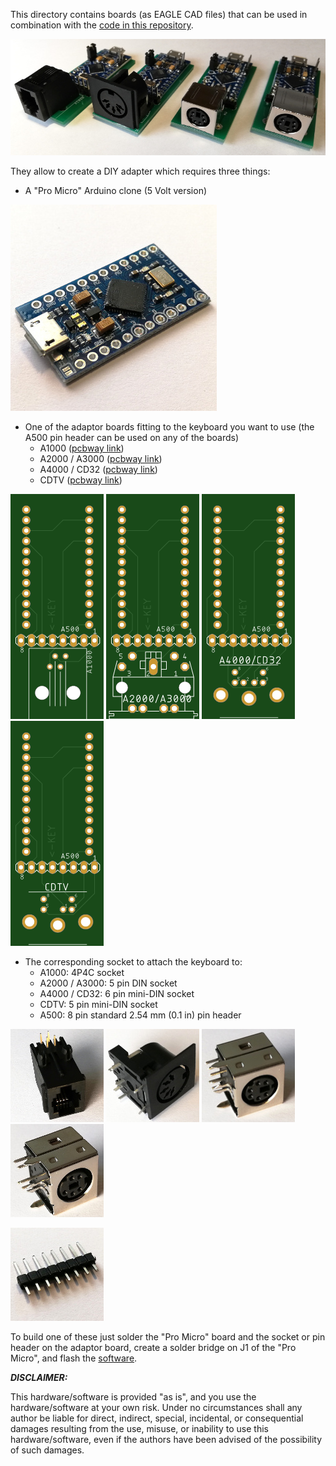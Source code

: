 This directory contains boards (as EAGLE CAD files) that can be used in combination with the [code in this repository](..).

![Boards](img/boards.jpg)

They allow to create a DIY adapter which requires three things:
* A "Pro Micro" Arduino clone (5 Volt version)

![Pro Micro](img/pro_micro.jpg)

* One of the adaptor boards fitting to the keyboard you want to use (the A500 pin header can be used on any of the boards)
  * A1000 ([pcbway link](https://www.pcbway.com/project/shareproject/Amiga_1000___500_Keyboard_USB_adapter.html))
  * A2000 / A3000 ([pcbway link](https://www.pcbway.com/project/shareproject/Amiga_2000___3000___500_Keyboard_USB_adapter.html))
  * A4000 / CD32 ([pcbway link](https://www.pcbway.com/project/shareproject/Amiga_4000___CD32___500_Keyboard_USB_adapter.html))
  * CDTV ([pcbway link](https://www.pcbway.com/project/shareproject/Amiga_CDTV___500_Keyboard_USB_adapter.html))

![A500/A1000 board](img/board_A500_A1000.png)
![A500/A2000/A3000 board](img/board_A500_A2000_A3000.png)
![A500/A4000/CD32 board](img/board_A500_A4000_CD32.png)
![A500/CDTV board](img/board_A500_CDTV.png)

* The corresponding socket to attach the keyboard to:
  * A1000: 4P4C socket
  * A2000 / A3000: 5 pin DIN socket
  * A4000 / CD32: 6 pin mini-DIN socket
  * CDTV: 5 pin mini-DIN socket
  * A500: 8 pin standard 2.54 mm (0.1 in) pin header

![A1000 socket](img/socket_A1000.jpg)
![A2000/A3000 socket](img/socket_A2000_A3000.jpg)
![A4000/CD32 socket](img/socket_A4000_CD32.jpg)
![CDTV socket](img/socket_CDTV.jpg)

![A500 pin header](img/header_A500.jpg)



To build one of these just solder the "Pro Micro" board and the socket or pin header on the adaptor board, create a solder bridge on J1 of the "Pro Micro", and flash the [software](..).



***DISCLAIMER:***

This hardware/software is provided "as is", and you use the hardware/software at your own risk. Under no circumstances shall any author be liable for direct, indirect, special, incidental, or consequential damages resulting from the use, misuse, or inability to use this hardware/software, even if the authors have been advised of the possibility of such damages.
